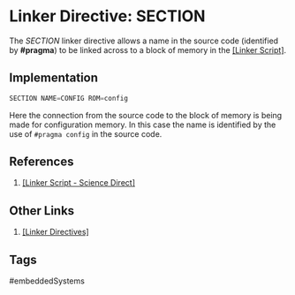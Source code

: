 # Linker Directive: SECTION

The *SECTION* linker directive allows a name in the source code (identified by **#pragma**) to be linked across to a block of memory in the [\[Linker Script\]](../202202102126).  

## Implementation
```c
SECTION	NAME=CONFIG	ROM=config
```

Here the connection from the source code to the block of memory is being made for configuration memory. In this case the name is identified by the use of `#pragma config` in the source code.  

## References
1. [\[Linker Script - Science Direct\]](https://www.sciencedirect.com/topics/engineering/linker-script)  

## Other Links
1. [\[Linker Directives\]](../202202120014)  
## Tags
#embeddedSystems
